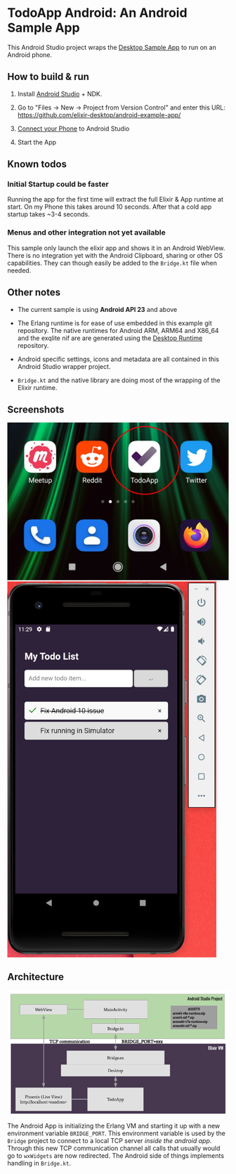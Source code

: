# TodoApp Android: An Android Sample App

This Android Studio project wraps the [Desktop Sample App](https://github.com/elixir-desktop/desktop-example-app) to run on an Android phone.

## How to build & run

1. Install [Android Studio](https://developer.android.com/studio) + NDK. 

2. Go to "Files -> New -> Project from Version Control" and enter this URL: https://github.com/elixir-desktop/android-example-app/ 

3. [Connect your Phone](https://developer.android.com/studio/run/device) to Android Studio

4. Start the App

## Known todos

### Initial Startup could be faster

Running the app for the first time will extract the full Elixir & App runtime at start. On my Phone this takes around 10 seconds. After that a cold app startup takes ~3-4 seconds.

### Menus and other integration not yet available

This sample only launch the elixir app and shows it in an Android WebView. There is no integration yet with the Android Clipboard, sharing or other OS capabilities. They can though easily be added to the `Bridge.kt` file when needed.

##  Other notes

- The current sample is using __Android API 23__ and above

- The Erlang runtime is for ease of use embedded in this example git repository. The native runtimes for Android ARM, ARM64 and X86_64 and the exqlite nif are are generated using the [Desktop Runtime](https://github.com/elixir-desktop/runtimes) repository. 

- Android specific settings, icons and metadata are all contained in this Android Studio wrapper project. 

- `Bridge.kt` and the native library are doing most of the wrapping of the Elixir runtime. 

## Screenshots

![Icons](/icon.jpg?raw=true "App in Icon View")
![App](/app.png?raw=true "Running App")

## Architecture

![App](/android_elixir.png?raw=true "Architecture")

The Android App is initializing the Erlang VM and starting it up with a new environment variable `BRIDGE_PORT`. This environment variable is used by the `Bridge` project to connect to a local TCP server _inside the android app_. Through this new TCP communication channel all calls that usually would go to `wxWidgets` are now redirected. The Android side of things implements handling in `Bridge.kt`.  